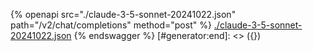 [#generator:start]: <> ({ "template": "openapi" })
{% openapi src="./claude-3-5-sonnet-20241022.json" path="/v2/chat/completions" method="post" %}
[./claude-3-5-sonnet-20241022.json](./claude-3-5-sonnet-20241022.json)
{% endswagger %}
[#generator:end]: <> ({})